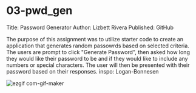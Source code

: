 # 03-pwd_gen
Title: Password Generator
Author: Lizbett Rivera 
Published: GitHub

The purpose of this assignment was to utilize starter code to create an application that generates random passowrds based on selected criteria. The users are prompt to click "Generate Password", then asked how long they would like their password to be and if they would like to include any numbers or special characters. The user will then be presented with their password based on their responses. inspo: Logan-Bonnesen

![ezgif com-gif-maker](https://user-images.githubusercontent.com/93292915/148628730-4b567b8e-19e0-4815-b323-d5b51cb6e5cf.gif) 
